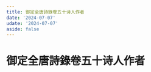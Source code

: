 ```yaml
---
title: 御定全唐詩錄卷五十诗人作者
date: '2024-07-07'
udate: '2024-07-07'
aside: false
---
```

# 御定全唐詩錄卷五十诗人作者

<AuthorPage :authorMap="authorMap" :chapternum="50" />

<script setup>
const chapter = '卷五十';
import authorMap from '/data/qtsl/卷五十/author.json'
</script>
